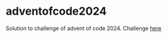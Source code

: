 # adventofcode2024
Solution to challenge of advent of code 2024. Challenge [here](https://adventofcode.com/2024)
